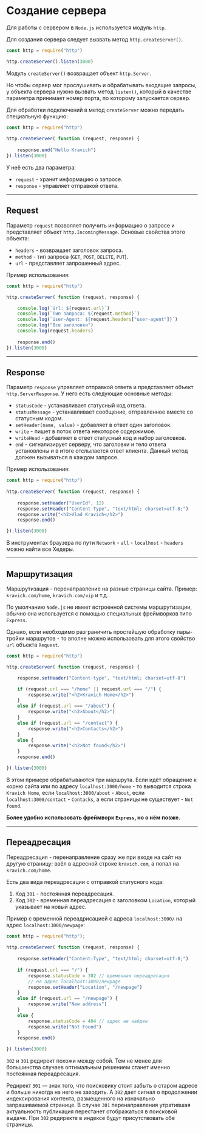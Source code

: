 # Создание сервера

Для работы с сервером в `Node.js` используется модуль `http`.

Для создания сервера следует вызвать метод `http.createServer()`.

```javascript
const http = require("http")

http.createServer().listen(3000)
```

Модуль `createServer()` возвращает объект `http.Server`.

Но чтобы сервер мог прослушивать и обрабатывать входящие запросы, у объекта сервера нужно вызвать метод `listen()`, который в качестве параметра принимает номер порта, по которому запускается сервер.

Для обработки подключений в метод `createServer` можно передать специальную функцию:

```javascript
const http = require("http")
 
http.createServer( function (request, response) {
     
    response.end("Hello Kravich")
}).listen(3000)
```

У неё есть два параметра: 
* `request` - хранит информацию о запросе.
* `response` - управляет отправкой ответа.
***

## Request 

Параметр `request` позволяет получить информацию о запросе и представляет объект `http.IncomingMessage`. Основые свойства этого объекта:
* `headers` - возвращает заголовок запроса.
* `method` - тип запроса (`GET`, `POST`, `DELETE`, `PUT`).
* `url` - представляет запрошенный адрес.

Пример использования: 

```javascript
const http = require("http")

http.createServer( function (request, response) {

    console.log(`Url: ${request.url}`)
    console.log(`Тип запроса: ${request.method}`)
    console.log(`User-Agent: ${request.headers["user-agent"]}`)
    console.log("Все заголовки")
    console.log(request.headers)
     
    response.end()
}).listen(3000)
```
***

## Response

Параметр `response` управляет отправкой ответа и представляет объект `http.ServerResponse`. У него есть следующие основные методы:
* `statusCode` - устанавливает статусный код ответа.
* `statusMessage` - устанавливает сообщение, отправленное вместе со статусным кодом.
* `setHeader(name, value)` - добавляет в ответ один заголовок.
* `write` - пишет в поток ответа некоторое содержимое.
* `writeHead` - добавляет в ответ статусный код и набор заголовков.
* `end` - сигнализирует серверу, что заголовки и тело ответа установлены и в итоге отслылается ответ клиента. Данный метод должен вызываться в каждом запросе.

Пример использования: 

```javascript
const http = require("http")
 
http.createServer( function (request, response) {
     
    response.setHeader("UserId", 12)
    response.setHeader("Content-Type", "text/html; charset=utf-8;")
    response.write("<h2>Vlad Kravich</h2>")
    response.end()

}).listen(3000)
```

В инструментах браузера по пути `Network` - `all` - `localhost` - `headers` можно найти все Хедеры.
***

## Маршрутизация 

Маршрутизация - перенаправление на разные страницы сайта. Пример: `kravich.com/home`, `kravich.com/vip` и т.д..

По умолчанию `Node.js` не имеет встроенной системы маршрутизации, обычно она используется с помощью специальных фреймворков типо `Express`. 

Однако, если необходимо разграничить простейшую обработку пары-тройки маршрутов - то вполне можно использовать для этого свойство `url` объекта `Request`. 

```javascript
const http = require("http")

http.createServer( function (request, response) {

    response.setHeader("Content-type", "text/html; charset=utf-8")

    if (request.url === "/home" || request.url === "/") {
        response.write("<h2>Kravich Home</h2>")
    }
    else if (request.url === "/about") {
        response.write("<h2>About</h2>")
    }
    else if (request.url == "/contact") {
        response.write("<h2>Contacts</h2>")
    }
    else {
        response.write("<h2>Not found</h2>")
    }
    response.end()

}).listen(3000)
```

В этом примере обрабатываются три маршрута. Если идёт обращение к корню сайта или по адресу `localhost:3000/home` - то выводится строка `Kravich Home`, если `localhost:3000/about` - `About`, если `localhost:3000/contact` - `Contacks`, а если страницы не существует - `Not found`.

**Более удобно использовать фреймворк `Express`, но о нём позже.**
***

## Переадресация


Переадресация - перенаправление сразу же при входе на сайт на другую страницу: ввёл в адресной строке `kravich.com`, а попал на `kravich.com/home`.

Есть два вида переадресации с отправкой статусного кода: 
1. Код `301` - постоянная переадресация.
2. Код `302` - временная переадресация c заголовком `Location`, который указывает на новый адрес.

Пример с временной переадрисацией с адреса `localhost:3000/` на адрес `localhost:3000/newpage`:

```javascript
const http = require("http");
  
http.createServer( function (request, response) {
     
    response.setHeader("Content-Type", "text/html; charset=utf-8;")
     
    if (request.url === "/") {
        response.statusCode = 302 // временная переадресация
        // на адрес localhost:3000/newpage
        response.setHeader("Location", "/newpage")
    }
    else if (request.url == "/newpage") {
        response.write("New address")
    }
    else {
        response.statusCode = 404 // адрес не найден
        response.write("Not Found")
    }
    response.end()

}).listen(3000)
```

`302` и `301` редирект похожи между собой. Тем не менее для большинства случаев оптимальным решением станет именно постоянная переадресация.

Редирект `301` — знак того, что поисковику стоит забыть о старом адресе и больше никогда на него не заходить. А `302` дает сигнал о продолжении индексирования контента, размещенного на изначально запрашиваемой странице.
В случае `301` перенаправления утратившая актуальность публикация перестанет отображаться в поисковой выдаче. При `302` редиректе в индексе будут присутствовать обе страницы.